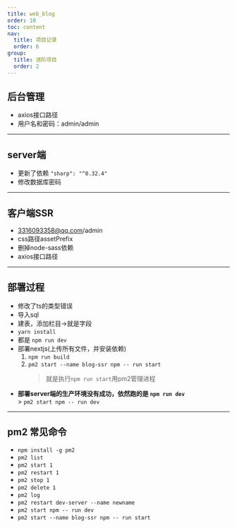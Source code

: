 ```yaml
---
title: web_blog
order: 10
toc: content
nav:
  title: 项目记录
  order: 6
group: 
  title: 进阶项目
  order: 2
---
```




## 后台管理
* axios接口路径
* 用户名和密码：admin/admin
---
## server端
* 更新了依赖 `"sharp": "^0.32.4"`
* 修改数据库密码
---
## 客户端SSR
* 3316093358@qq.com/admin
* css路径assetPrefix 
* 删掉node-sass依赖 
* axios接口路径
---
## 部署过程
* 修改了ts的类型错误
* 导入sql
* 建表，添加栏目->就是字段
* `yarn install`
* 都是 `npm run dev`
* 部署nextjs(上传所有文件，并安装依赖)
    1. `npm run build`
    2. `pm2 start --name blog-ssr npm -- run start`  
        > 就是执行`npm run start`用pm2管理进程
* **部署server端的生产环境没有成功，依然跑的是 `npm run dev`**  
        > `pm2 start npm -- run dev`

 ---       
 ## pm2 常见命令
 * `npm install -g pm2`
 * `pm2 list`
 * `pm2 start 1`
 * `pm2 restart 1`
 * `pm2 stop 1`
 * `pm2 delete 1`
 * `pm2 log`
 * `pm2 restart dev-server --name newname`
 * `pm2 start npm -- run dev`
 * `pm2 start --name blog-ssr npm -- run start` 



